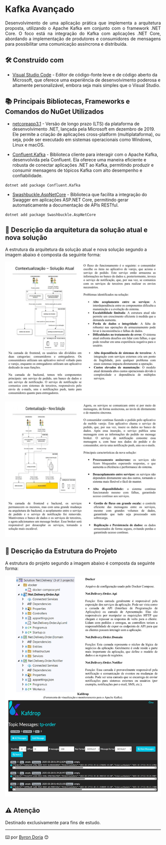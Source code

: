 # Kafka Avançado

<p align="justify"> 
Desenvolvimento de uma aplicação prática que implementa a arquitetura proposta, utilizando o Apache Kafka em conjunto com o framework .NET Core. O foco está na integração do Kafka com aplicações .NET Core, abordando a implementação de produtores e consumidores de mensagens para possibilitar uma comunicação assíncrona e distribuída.
</p> 

## 🛠️ Construído com 

* [Visual Studio Code](https://code.visualstudio.com/) - Editor de código-fonte leve e de código aberto da Microsoft, que oferece uma experiência de desenvolvimento poderosa e altamente personalizável, embora seja mais simples que o Visual Studio.

## 📚 Principais Bibliotecas, Frameworks e Comandos do NuGet Utilizados

* [netcoreapp3.1]() - Versão de longo prazo (LTS) da plataforma de desenvolvimento .NET, lançada pela Microsoft em dezembro de 2019. Ele permite a criação de aplicações cross-platform (multiplataforma), ou seja, pode ser executado em sistemas operacionais como Windows, Linux e macOS.

* [Confluent.Kafka]() -  Biblioteca cliente para interagir com o Apache Kafka, desenvolvida pela Confluent. Ela oferece uma maneira eficiente e robusta de conectar aplicações .NET ao Kafka, permitindo produzir e consumir mensagens de tópicos Kafka com alto desempenho e confiabilidade.

```
dotnet add package Confluent.Kafka
```

* [Swashbuckle.AspNetCore]() - Biblioteca que facilita a integração do Swagger em aplicações ASP.NET Core, permitindo gerar automaticamente a documentação de APIs RESTful. 

```
dotnet add package Swashbuckle.AspNetCore
```

## 🚧 Descrição da arquitetura da solução atual e nova solução

A estrutura da arquitetura da solução atual e nova solução segundo a imagem abaixo é composta da seguinte forma:

![EstruturaDoProjeto](screenshots/solucaoAtual.png)

![EstruturaDoProjeto](screenshots/novaSolucao.png)

## 🚧 Descrição da Estrutura do Projeto

A estrutura do projeto segundo a imagem abaixo é composta da seguinte forma:

![EstruturaDoProjeto](screenshots/estruturaProjeto.png)

## ⚠️ Atenção 

Destinado exclusivamente para fins de estudo.

---
⌨️ por [Byron Doria](https://github.com/brsdoria) 😊
